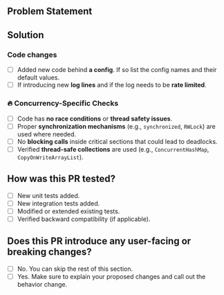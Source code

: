 <!--
Add a list of affected components in the PR title in the following format:
[component1]...[componentN] Concise commit message

Valid component tags are: [da-vinci] (or [dvc]), [server], [controller], [router], [samza],
[vpj], [fast-client] (or [fc]), [thin-client] (or [tc]), [changelog] (or [cc]),
[pulsar-sink], [producer], [admin-tool], [test], [build], [doc], [script], [compat]

Example title: [server][da-vinci] Use dedicated thread to persist data to storage engine

Note: PRs with titles not following the format will not be merged
-->

## Problem Statement
<!--
Describe
- What problem are you trying to solve? - What issues or limitations exist in the current code? 
-->
## Solution
<!--
Describe
- What changes you are making and why. - How these changes solve the problem.
- Any performance considerations or trade-offs. 
- Describe what testings you have done, for example, performance testing etc.
-->


###  Code changes
- [ ] Added new code behind **a config**. If so list the config names and their default values.
- [ ] If introducing new **log lines** and if the log needs to be **rate limited**.

### 🔥 **Concurrency-Specific Checks**
- [ ] Code has **no race conditions** or **thread safety issues**.
- [ ] Proper **synchronization mechanisms** (e.g., `synchronized`, `RWLock`) are used where needed.
- [ ] No **blocking calls** inside critical sections that could lead to deadlocks.
- [ ] Verified **thread-safe collections** are used (e.g., `ConcurrentHashMap`, `CopyOnWriteArrayList`).

## How was this PR tested?
<!--
If you're unsure about what to test, where to add tests, or how to run tests, please feel free to ask. We'd be happy to help.
-->

- [ ] New unit tests added.
- [ ] New integration tests added.
- [ ] Modified or extended existing tests.
- [ ] Verified backward compatibility (if applicable).

## Does this PR introduce any user-facing or breaking changes?
<!--  
If yes, please clarify the previous behavior and the change this PR proposes - provide the console output, description and/or an example to show the behavior difference if possible.
If no, choose 'No'.
-->
- [ ] No. You can skip the rest of this section.
- [ ] Yes. Make sure to explain your proposed changes and call out the behavior change.